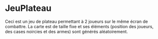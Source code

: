 # JeuPlateau

Ceci est un jeu de plateau permettant à 2 joueurs sur le même écran de combattre. La carte est de taille fixe et ses éléments (position des joueurs, des cases noircies et des armes) sont générés aléatoirement.

